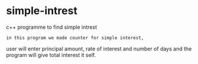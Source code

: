 # simple-intrest
c++ programme to find simple intrest

    in this program we made counter for simple interest,
user will enter principal amount, rate of interest and number of days  and the program will give total interest it self.    
